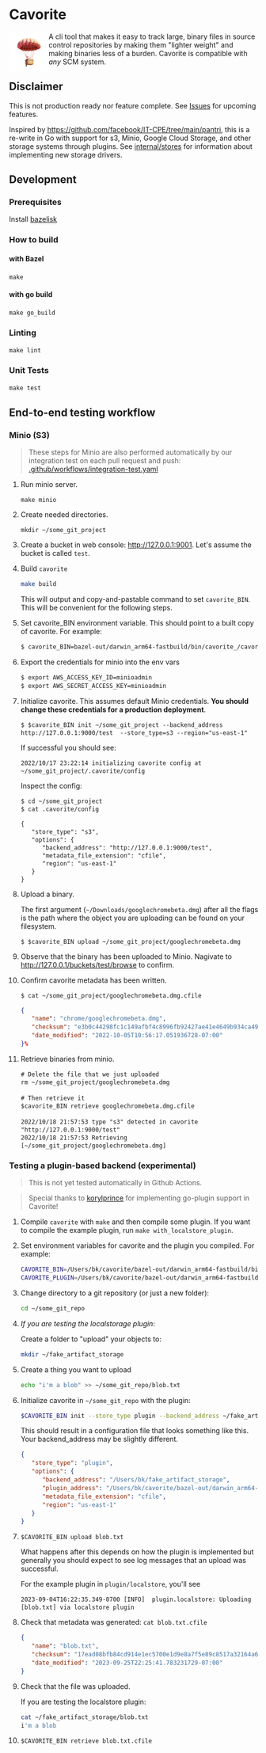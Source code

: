 # Cavorite

<img src="images/cavorite_logo.png" alt="drawing" width="80" background-color="transparent" align="left"/> A cli tool that makes it easy to track large, binary files in source control repositories by making them "lighter weight" and making binaries less of a burden. Cavorite is compatible with _any_ SCM system.

## **Disclaimer**

This is not production ready nor feature complete. See [Issues](https://github.com/discentem/cavorite/issues) for upcoming features.

Inspired by https://github.com/facebook/IT-CPE/tree/main/pantri, this is a re-write in Go with support for s3, Minio, Google Cloud Storage, and other storage systems through plugins. See [internal/stores](internal/stores) for information about implementing new storage drivers.

## Development

### Prerequisites 

Install [bazelisk](https://github.com/bazelbuild/bazelisk)

### How to build

#### with Bazel

`make`

#### with go build

`make go_build`

### Linting

`make lint`

### Unit Tests

`make test`

## End-to-end testing workflow

### Minio (S3)

> These steps for Minio are also performed automatically by our integration test on each pull request and push: [.github/workflows/integration-test.yaml](.github/workflows/integration-test.yaml)

1. Run minio server.
   ```shell
   make minio
   ```

1. Create needed directories.
   ```shell
   mkdir ~/some_git_project
   ```

1. Create a bucket in web console: http://127.0.0.1:9001. Let's assume the bucket is called `test`.

1. Build `cavorite`

   ```bash
   make build
   ```

   This will output and copy-and-pastable command to set `cavorite_BIN`. This will be convenient for the following steps.

1. Set cavorite_BIN environment variable. This should point to a built copy of cavorite. For example:

   ```bash
   $ cavorite_BIN=bazel-out/darwin_arm64-fastbuild/bin/cavorite_/cavorite
   ```

1. Export the credentials for minio into the env vars

   ```bash
   $ export AWS_ACCESS_KEY_ID=minioadmin
   $ export AWS_SECRET_ACCESS_KEY=minioadmin
   ```

1. Initialize cavorite. This assumes default Minio credentials. **You should change these credentials for a production deployment**.

   ```shell
   $ $cavorite_BIN init ~/some_git_project --backend_address http://127.0.0.1:9000/test  --store_type=s3 --region="us-east-1"
   ```
   If successful you should see:
   ```
   2022/10/17 23:22:14 initializing cavorite config at ~/some_git_project/.cavorite/config
   ```

   Inspect the config:
   ```shell
   $ cd ~/some_git_project
   $ cat .cavorite/config
   ```

   ```
   {
      "store_type": "s3",
      "options": {
         "backend_address": "http://127.0.0.1:9000/test",
         "metadata_file_extension": "cfile",
         "region": "us-east-1"
      }
   }
   ```

1. Upload a binary.

   The first argument (`~/Downloads/googlechromebeta.dmg`) after all the flags is the path where the object you are uploading can be found on your filesystem.

   ```shell
   $ $cavorite_BIN upload ~/some_git_project/googlechromebeta.dmg
   ```

1. Observe that the binary has been uploaded to Minio. Nagivate to http://127.0.0.1/buckets/test/browse to confirm.

1. Confirm cavorite metadata has been written.
   ```shell
   $ cat ~/some_git_project/googlechromebeta.dmg.cfile
   ```

   ```json
   {
      "name": "chrome/googlechromebeta.dmg",
      "checksum": "e3b0c44298fc1c149afbf4c8996fb92427ae41e4649b934ca495991b7852b855",
      "date_modified": "2022-10-05T10:56:17.051936728-07:00"
   }%
   ```

1. Retrieve binaries from minio.

   ```shell
   # Delete the file that we just uploaded
   rm ~/some_git_project/googlechromebeta.dmg

   # Then retrieve it
   $cavorite_BIN retrieve googlechromebeta.dmg.cfile

   2022/10/18 21:57:53 type "s3" detected in cavorite "http://127.0.0.1:9000/test"
   2022/10/18 21:57:53 Retrieving [~/some_git_project/googlechromebeta.dmg]
   ```

### Testing a plugin-based backend (experimental)

> This is not yet tested automatically in Github Actions.

> Special thanks to [korylprince](https://github.com/korylprince) for implementing go-plugin support in Cavorite!

1. Compile `cavorite` with `make` and then compile some plugin. If you want to compile the example plugin, run `make with_localstore_plugin`.

1. Set environment variables for cavorite and the plugin you compiled. For example: 

      ```bash
      CAVORITE_BIN=/Users/bk/cavorite/bazel-out/darwin_arm64-fastbuild/bin/cavorite_/cavorite
      CAVORITE_PLUGIN=/Users/bk/cavorite/bazel-out/darwin_arm64-fastbuild/bin/plugin/localstore/localstore_/localstore
      ```

1. Change directory to a git repository (or just a new folder):

   ```bash
   cd ~/some_git_repo
   ```
1. _If you are testing the localstorage plugin_: 

   Create a folder to "upload" your objects to: 

   ```bash
   mkdir ~/fake_artifact_storage
   ```

1. Create a thing you want to upload

   ```bash
   echo "i'm a blob" >> ~/some_git_repo/blob.txt
   ```

1. Initialize cavorite in `~/some_git_repo` with the plugin: 

   ```bash
   $CAVORITE_BIN init --store_type plugin --backend_address ~/fake_artifact_storage --plugin_address $CAVORITE_PLUGIN .
   ```

   This should result in a configuration file that looks something like this. Your backend_address may be slightly different.

   ```json
   {
      "store_type": "plugin",
      "options": {
         "backend_address": "/Users/bk/fake_artifact_storage",
         "plugin_address": "/Users/bk/cavorite/bazel-out/darwin_arm64-fastbuild/bin/plugin/localstore/localstore_/localstore",
         "metadata_file_extension": "cfile",
         "region": "us-east-1"
      }
   }
   ```

1. `$CAVORITE_BIN upload blob.txt`

   What happens after this depends on how the plugin is implemented but generally you should expect to see log messages that an upload was successful.

   For the example plugin in `plugin/localstore`, you'll see

   ```
   2023-09-04T16:22:35.349-0700 [INFO]  plugin.localstore: Uploading [blob.txt] via localstore plugin
   ```

1. Check that metadata was generated: `cat blob.txt.cfile`

   ```json
   {
      "name": "blob.txt",
      "checksum": "17ead08bfb84cd914e1ec5700e1d9e8a7f5e89c8517a32164a6f4cb8fcdb1901",
      "date_modified": "2023-09-25T22:25:41.783231729-07:00"
   }
   ```

1. Check that the file was uploaded.

   If you are testing the localstore plugin:

   ```bash
   cat ~/fake_artifact_storage/blob.txt 
   i'm a blob
   ```

1. `$CAVORITE_BIN retrieve blob.txt.cfile`
